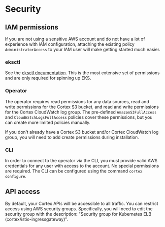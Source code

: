 # Security

## IAM permissions

If you are not using a sensitive AWS account and do not have a lot of experience with IAM configuration, attaching the existing policy `AdministratorAccess` to your IAM user will make getting started much easier.

### eksctl

See the [eksctl documentation](https://eksctl.io). This is the most extensive set of permissions and are only required for spinning up EKS.

### Operator

The operator requires read permissions for any data sources, read and write permissions for the Cortex S3 bucket, and read and write permissions for the Cortex CloudWatch log group. The pre-defined `AmazonS3FullAccess` and `CloudWatchLogsFullAccess` policies cover these permissions, but you can create more limited policies manually.

If you don't already have a Cortex S3 bucket and/or Cortex CloudWatch log group, you will need to add create permissions during installation.

### CLI

In order to connect to the operator via the CLI, you must provide valid AWS credentials for any user with access to the account. No special permissions are required. The CLI can be configured using the command `cortex configure`.

## API access

By default, your Cortex APIs will be accessible to all traffic. You can restrict access using AWS security groups. Specifically, you will need to edit the security group with the description: "Security group for Kubernetes ELB <ELB name> (cortex/istio-ingressgateway)".

